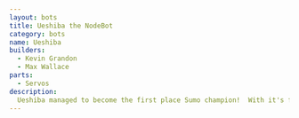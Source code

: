 ```yaml
---
layout: bots
title: Ueshiba the NodeBot
category: bots
name: Ueshiba
builders:
  - Kevin Grandon
  - Max Wallace
parts:
  - Servos
description:
  Ueshiba managed to become the first place Sumo champion!  With it's flat bed trap, scooping up
---
```



